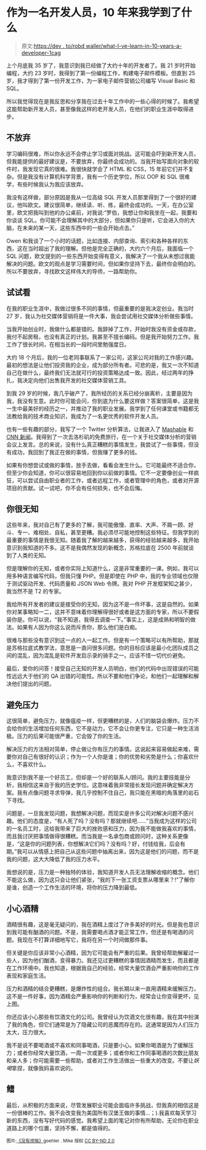 # 作为一名开发人员，10 年来我学到了什么

> 原文:[https://dev . to/robd waller/what-I-ve-learn-in-10-years-a-developer-1cag](https://dev.to/robdwaller/what-i-ve-learnt-in-10-years-as-a-developer-1cag)

上个月底我 35 岁了，我意识到我已经做了大约十年的开发者了。我 21 岁时开始编程，大约 23 岁时，我得到了第一份编程工作，构建电子邮件模板。但直到 25 岁，我才得到了第一份开发工作，为一家电子邮件营销公司编写 Visual Basic 和 SQL。

所以我觉得现在是我反思和分享我在过去十年工作中的一些心得的时候了。我希望这能帮助新开发人员，甚至像我这样的老开发人员，在他们的职业生涯中取得进步。

## [](#dont-give-up)不放弃

学习编码很难，所以你永远不会停止学习或面对挑战。这可能会吓到新开发人员，但我能提供的最好建议是，不要放弃，你最终会成功的。当我开始写面向对象的软件时，我发现它真的很难。我很快就学会了 HTML 和 CSS，15 年前它们并不复杂。但是我没有计算机科学背景，我有一个历史学位，所以 OOP 和 SQL 很难学，有些时候我认为我应该放弃。

我没有这样做，部分原因是我从一位高级 SQL 开发人员那里得到了一个很好的建议，他叫欧文。建议很简单，继续读、听、练，最终会成功的。一天，在办公室里，欧文把我叫到他的办公桌前，对我说:“罗伯，我想让你和我坐在一起，我要和你谈谈 SQL。你可能不会理解其中的大部分，但如果你只是听，它会进入你的大脑，在未来的某一天，这些东西中的一些会开始点击。”

Owen 和我谈了一个小时的话题，比如连接、内部查询、索引和各种各样的东西，这在当时超出了我的理解。但他是完全正确的，大约六个月后，我面临一个 SQL 问题，欧文提到的一些东西开始变得有意义，我解决了一个我从未想过我能解决的问题。欧文的观点是学习需要时间，但如果你坚持下去，最终你会明白的。所以不要放弃，寻找欧文这样伟大的导师，一路帮助你。

## [](#give-it-a-try)试试看

在我的职业生涯中，我做过很多不同的事情，但最重要的是我决定创业。我当时 27 岁，我认为社交媒体营销将是一件大事，我会尝试用社交媒体分析做些事情。

当我开始创业时，我做什么都是错的。我辞掉了工作，开始时我没有资金或存款，我付不起房租，也没有真正的计划。我甚至不擅长编码。但是我开始努力工作。我工作了很长时间，在相当长的一段时间里勉强度日。

大约 18 个月后，我的一位老同事联系了一家公司，这家公司对我的工作感兴趣。最初的想法是让他们投资我的企业，成为部分所有者。可悲的是，我又一次不知道自己在做什么，最终我们无法就可行的投资策略达成一致。因此，经过两年的挣扎，我决定向他们出售我开发的社交媒体营销工具。

到我 29 岁的时候，我几乎破产了，我所经历的关系已经分崩离析，主要是因为我，我没有生意。此时你可能会问，你到底为什么要这样做？答案很简单，这是我一生中最美好的经历之一，并推动了我的职业发展。我学到了任何课堂或书籍都无法教给我的技术商业知识，我成为了一名更优秀的软件开发人员。

也有一些有趣的部分，我写了一个 Twitter 分析算法，让我进入了 [Mashable](https://mashable.com/2012/08/22/twitter-facebook-fake-followers/) 和 [CNN 新闻](https://rbrt.wllr.info/2019/05/05/when-appeared-on-cnn.html)。我得到了一次去洛杉矶的免费旅行，在一个关于社交媒体分析的营销会议上发言。总的来说，没有什么真正糟糕的事情发生，我尝试了一些事情，但没有成功，我回到了我正在做的事情，但我赚了更多的钱。

如果有你想尝试或做的事情，放手去做，看看会发生什么。它可能最终不适合你，但至少你会知道，你可以很容易地回到你以前做的事情。它不一定要像创业一样疯狂，可以尝试自由职业者的工作，或者远程工作，或者管理中的角色，或者对开源项目的贡献。试一试吧，你不会有任何损失，也不会后悔。

## [](#you-are-ignorant)你很无知

这些年来，我对自己有了更多的了解，我可能傲慢、直率、大声、不屑一顾、好斗、专一、难相处、自私，甚至更糟。我必须尽可能地控制这些特征。但我学到的最重要的事情是我很无知。随着我了解的越来越多，获得的经验越来越多，我开始意识到我知道的不多。这不是我偶然发现的新概念，苏格拉底在 2500 年前就谈到了人类的无知。

但是理解你的无知，或者你实际上知道什么，这是非常重要的一课。例如，我可以用多种语言编写代码，但我只懂 PHP。但是即使在 PHP 中，我的专业领域也仅限于测试驱动开发、代码质量和 JSON Web 令牌。我对 PHP 开发框架知之甚少，我当然不是 T2 的专家。

我给所有开发者的建议是接受你的无知，因为这不是一件坏事，这是自然的。如果你对某事略知一二，这并不意味着你理解得很好或者是这方面的专家，所以不要假装你是。你可以说，“我不知道，我得去调查一下。”事实上，这是成熟和明智的做法。如果有人因为你这么说而斥责你，那么他们是白痴。

很难与那些没有意识到这一点的人一起工作。但是有一个策略可以有所帮助，那就是苏格拉底式教学法，意思是一直问很多问题。你的目标应该是最小化团队成员之间的混乱，因为混乱是软件开发启示录的骑手之一。应该不惜一切代价避免。

最后，爱你的问答！接受自己无知的开发人员明白，他们的代码中出现错误的可能性远远大于他们的 QA 出错的可能性。所以不要和他们争论，和他们一起理解和解决他们提出的问题。

## [](#avoid-stress)避免压力

这很简单，避免压力，就像瘟疫一样，但更糟糕的是，人们的脑袋会爆炸。压力不会给你的生活增加任何东西，它不是动力，它不会让你更专注，它只是一种生活消极。压力的后果可能很严重，它会毁了你的生活。

解决压力的方法相对简单，停止做让你有压力的事情。这说起来容易做起来难，需要你对自己有很好的认识；作为一个人你是谁；你的优势和劣势是什么；你喜欢什么，不喜欢什么。

我意识到我不是一个好员工，但却是一个好的联系人/顾问。我的主要技能是分析，我相信这来自于我的历史学位。这意味着我非常擅长发现问题并确定解决方案。我有点像问题寻求导弹，我几乎控制不住自己，我只能在黑暗的角落里的岩石下寻找。

问题是，一旦我发现问题，我想解决问题，而现实是许多公司对解决问题不感兴趣。他们的态度是，“有人死了吗？没有吗？那就继续吧……”当我成为这样的公司的一名员工时，这给我带来了巨大的挫败感和压力，因为我不能做我喜欢的事情，而且我讨厌把事情做得很糟糕。而当我是一名承包商或顾问时，这种关系更像是，“这是你的问题列表，你想解决它们吗？没有吗？好，付钱给我，后会有期。”我可以从情感上把自己从这些问题中抽离出来，因为这是他们的问题，而不是我的问题，这大大降低了我的压力水平。

我想说的是，压力是一种独特的体验，我知道开发人员无法理解收缩的概念。他们不能这么做，因为这只会让他们紧张，“我的下一张工资支票从哪里来？!"了解你是谁，创造一个工作生活的环境，将你的压力降到最低。

## [](#be-careful-with-alcohol)小心酒精

酒精很有趣，这是毫无疑问的，我在酒精上度过了许多美好的时光。但是我也意识到我可能有酗酒的问题。不是，我需要喝点酒才能正常工作，但还是有喝酒的问题。我现在不打算详细地写它，我将在另一个时间做那件事。

但关键是你应该非常小心酒精，因为它可能会有严重的后果。我曾经帮助解雇过一些人，因为他们酗酒，变得暴力。我还见过更糟糕的事情因酒精而发生，而且都是在工作环境中。我也知道，根据我自己的经验，经常大量饮酒会严重影响你的工作表现和家庭生活。

压力和酒精的结合更糟糕，是爆炸性的组合。我长期以来一直用酒精来缓解压力，这不是一件好事，因为酒精会严重影响你的判断和行为，经常会让你变得更坏，见上图。

你还应该小心那些有饮酒文化的公司。我曾经认为饮酒文化很有趣，我在其中扮演了我的角色，但它们通常是为了隐藏公司的恶魔而存在的。这通常是因为人们压力太大，压力很大。

我不是说不要喝酒或不喜欢和同事喝酒，只是要小心。如果你喝酒是为了缓解压力；或者你经常大量饮酒，一周一次或更多；或者你和工作同事喝酒的次数比朋友和亲人多；你可能需要一些帮助，或者对工作生活做出一些重大的改变。不要让*妖喝*拿捏，就像我妈喜欢说的。

## [](#fin)鳍

最后，从积极的方面来说，尽管发展职业可能会面临许多挑战，但我真的相信这是一份很棒的工作。我不会改变我为美国所有汉堡王做的事情...；).我喜欢每天学习新的东西，没有写好代码的感觉。我希望上面的笔记对你有所帮助，无论你在职业道路上的哪个位置，坚持不懈，都是值得的。

<small>图片:[《没有烦恼》](https://www.flickr.com/photos/122159023@N02/13590831064)goehler . Mike 授权 [CC BY-ND 2.0](https://creativecommons.org/licenses/by-nd/2.0/?ref=ccsearch&atype=html)</small>